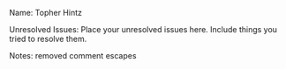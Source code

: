 Name: Topher Hintz

Unresolved Issues: Place your unresolved issues here. Include things you tried to resolve them. 

Notes: removed comment escapes
